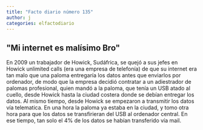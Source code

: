```yaml
---
title: "Facto diario número 135"
author: j
categories: elfactodiario
---
```


## "Mi internet es malísimo Bro"

En 2009 un trabajador de Howick, Sudáfrica, se quejó a sus jefes en Howick unlimited calls (era una empresa de telefonía) de que su internet era tan malo que una paloma entregaría los datos antes que enviarlos por ordenador, de modo que la empresa decidió contratar a un adiestrador de palomas profesional, quien mandó a la paloma, que tenía un USB atado al cuello, desde Howick hasta la ciudad costera donde se debían entregar los datos. Al mismo tiempo, desde Howick se empezaron a transmitir los datos vía telematica. En una hora la paloma ya estaba en la ciudad, y tomo otra hora para que los datos se transfirieran del USB al ordenador central. En ese tiempo, tan solo el 4% de los datos se habían transferido vía mail.
